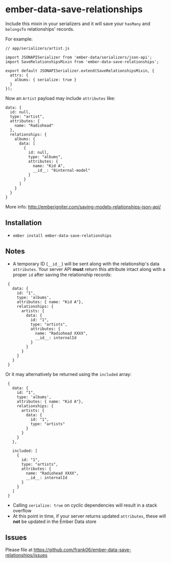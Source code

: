 # ember-data-save-relationships

Include this mixin in your serializers and it will save your `hasMany` and `belongsTo` relationships' records.

For example:

```
// app/serializers/artist.js

import JSONAPISerializer from 'ember-data/serializers/json-api';
import SaveRelationshipsMixin from 'ember-data-save-relationships';

export default JSONAPISerializer.extend(SaveRelationshipsMixin, {
  attrs: {
    albums: { serialize: true }
  }
});
```

Now an `Artist` payload may include `attributes` like:

```
data: {
  id: null,
  type: "artist",
  attributes: {
    name: "Radiohead"
  },
  relationships: {
    albums: {
      data: [
        {
          id: null,
          type: "albums",
          attributes: {
            name: "Kid A",
            __id__: "0internal-model"
          }
        }
      ]
    }
  }
}
```

More info: http://emberigniter.com/saving-models-relationships-json-api/

## Installation

* `ember install ember-data-save-relationships`

## Notes

 - A temporary ID (`__id__`) will be sent along with the relationship's data `attributes`. Your server API **must** return this attribute intact along with a proper `id` after saving the relationship records:
 ```
  { 
    data: {
      id: "1",
      type: 'albums',
      attributes: { name: "Kid A"},
      relationships: {
        artists: {
          data: {
            id: "1",
            type: "artists",
            attributes: {
              name: "Radiohead XXXX",
              __id__: internalId
            }
          }
        }
      }
    }
  }
 ```
 Or it may alternatively be returned using the `included` array:
 ```
  { 
    data: {
      id: "1",
      type: 'albums',
      attributes: { name: "Kid A"},
      relationships: {
        artists: {
          data: {
            id: "1",
            type: "artists"
          }
        }
      }
    },

    included: [
      {
        id: "1",
        type: "artists",
        attributes: {
          name: "Radiohead XXXX",
          __id__: internalId
        }
      }
    ]
  }
  ```
 - Calling `serialize: true` on cyclic dependencies will result in a stack overflow
 - At this point in time, if your server returns updated `attributes`, these will **not** be updated in the Ember Data store

## Issues

Please file at https://github.com/frank06/ember-data-save-relationships/issues